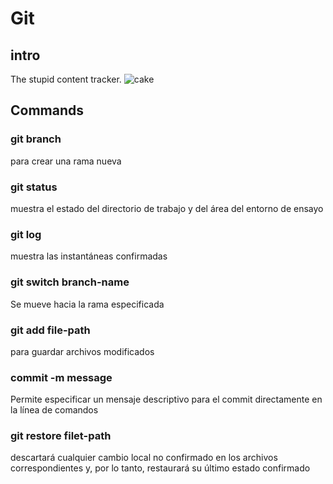 # Git

## intro

The stupid content tracker.
![cake](https://media4.giphy.com/media/v1.Y2lkPTc5MGI3NjExcmlnZ2ZycnFneG82djQ0c2F6emhnY3IxdHNmNDdqOWYwYWI1MWxueCZlcD12MV9pbnRlcm5hbF9naWZfYnlfaWQmY3Q9Zw/qE783imuEXu1yZTPY5/giphy.gif)


##  Commands

### git branch

para crear una rama nueva

### git status

muestra el estado del directorio de trabajo y del área del entorno de ensayo

### git log

muestra las instantáneas confirmadas

### git switch branch-name

Se mueve hacia la rama especificada

### git add file-path

para guardar archivos modificados

### commit -m message

Permite especificar un mensaje descriptivo para el commit directamente en la línea de comandos

### git restore filet-path

descartará cualquier cambio local no confirmado en los archivos correspondientes y, por lo tanto, restaurará su último estado confirmado
